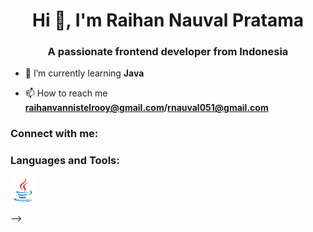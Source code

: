 <h1 align="center">Hi 👋, I'm Raihan Nauval Pratama</h1>
<h3 align="center">A passionate frontend developer from Indonesia</h3>

- 🌱 I’m currently learning **Java**

- 📫 How to reach me **raihanvannistelrooy@gmail.com/rnauval051@gmail.com**

<h3 align="left">Connect with me:</h3>
<p align="left">
</p>

<h3 align="left">Languages and Tools:</h3>
<p align="left"> <a href="https://www.java.com" target="_blank" rel="noreferrer"> <img src="https://raw.githubusercontent.com/devicons/devicon/master/icons/java/java-original.svg" alt="java" width="40" height="40"/> </a> </p>

-->
